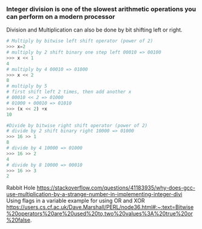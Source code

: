 ### Integer division is one of the slowest arithmetic operations you can perform on a modern processor

Division and Multiplication can also be done by bit shifting left or right.

```python
# Multiply by bitwise left shift operator (power of 2)
>>> x=2
# multiply by 2 shift binary one step left 00010 => 00100
>>> x << 1 
4
# multiply by 4 00010 => 01000
>>> x << 2 
8
# multiply by 5
# first shift left 2 times, then add another x
# 00010 << 2 => 01000
# 01000 + 00010 => 01010
>>> (x << 2) +x
10

#Divide by bitwise right shift operator (power of 2)
# divide by 2 shift binary right 10000 => 01000
>>> 16 >> 1
8
# divide by 4 10000 => 01000
>>> 16 >> 2 
4
# divide by 8 10000 => 00010
>>> 16 >> 3 
2
``` 
Rabbit Hole
https://stackoverflow.com/questions/41183935/why-does-gcc-use-multiplication-by-a-strange-number-in-implementing-integer-divi
Using flags in a variable example for using OR and XOR 
https://users.cs.cf.ac.uk/Dave.Marshall/PERL/node36.html#:~:text=Bitwise%20operators%20are%20used%20to,two%20values%3A%20true%20or%20false.
